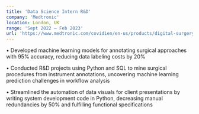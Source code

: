```yaml
---
title: 'Data Science Intern R&D'
company: 'Medtronic'
location: London, UK
range: 'Sept 2022 – Feb 2023'
url: 'https://www.medtronic.com/covidien/en-us/products/digital-surgery.html'
---
```


•	Developed machine learning models for annotating surgical approaches with 95% accuracy, reducing data labeling costs by 20%  

•	Conducted R&D projects using Python and SQL to mine surgical procedures from instrument annotations, uncovering machine learning prediction challenges in workflow analysis

•	Streamlined the automation of data visuals for client presentations by writing system development code in Python, decreasing manual redundancies by 50% and fulfilling functional specifications
